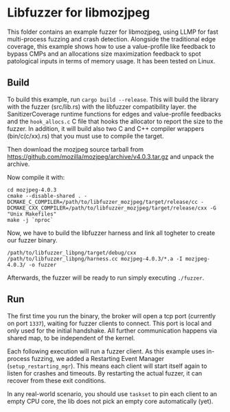# Libfuzzer for libmozjpeg

This folder contains an example fuzzer for libmozjpeg, using LLMP for fast multi-process fuzzing and crash detection.
Alongside the traditional edge coverage, this example shows how to use a value-profile like feedback to bypass CMPs and an allocations size maximization feedback to spot patological inputs in terms of memory usage.
It has been tested on Linux.

## Build

To build this example, run `cargo build --release`.
This will build the library with the fuzzer (src/lib.rs) with the libfuzzer compatibility layer. the SanitizerCoverage runtime functions for edges and value-profile feedbacks and the `hook_allocs.c` C file that hooks the allocator to report the size to the fuzzer.
In addition, it will build also two C and C++ compiler wrappers (bin/c(c/xx).rs) that you must use to compile the target.

Then download the mozjpeg source tarball from https://github.com/mozilla/mozjpeg/archive/v4.0.3.tar.gz and unpack the archive.

Now compile it with:

```
cd mozjpeg-4.0.3
cmake --disable-shared . -DCMAKE_C_COMPILER=/path/to/libfuzzer_mozjpeg/target/release/cc -DCMAKE_CXX_COMPILER=/path/to/libfuzzer_mozjpeg/target/release/cxx -G "Unix Makefiles"
make -j `nproc`
```

Now, we have to build the libfuzzer harness and link all togheter to create our fuzzer binary.

```
/path/to/libfuzzer_libpng/target/debug/cxx /path/to/libfuzzer_libpng/harness.cc mozjpeg-4.0.3/*.a -I mozjpeg-4.0.3/ -o fuzzer
```

Afterwards, the fuzzer will be ready to run simply executing `./fuzzer`.

## Run

The first time you run the binary, the broker will open a tcp port (currently on port `1337`), waiting for fuzzer clients to connect. This port is local and only used for the initial handshake. All further communication happens via shared map, to be independent of the kernel.

Each following execution will run a fuzzer client.
As this example uses in-process fuzzing, we added a Restarting Event Manager (`setup_restarting_mgr`).
This means each client will start itself again to listen for crashes and timeouts.
By restarting the actual fuzzer, it can recover from these exit conditions.

In any real-world scenario, you should use `taskset` to pin each client to an empty CPU core, the lib does not pick an empty core automatically (yet).
